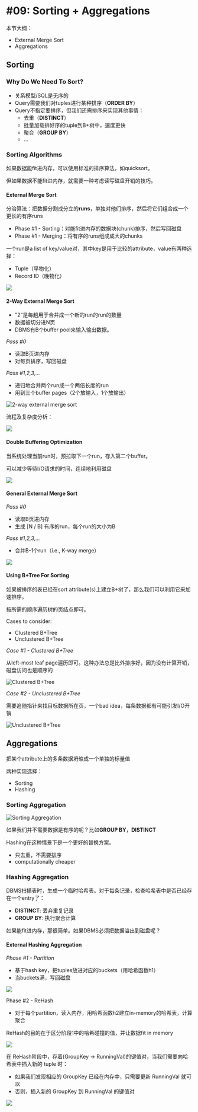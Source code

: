 # #09: Sorting + Aggregations

本节大纲：

* External Merge Sort
* Aggregations

## Sorting

### Why Do We Need To Sort?

* 关系模型/SQL是无序的
* Query需要我们对tuples进行某种排序（**ORDER BY**）
* Query不指定要排序，但我们还需排序来实现其他事情：
  * 去重（**DISTINCT**）
  * 批量加载排好序的tuple到B+树中，速度更快
  * 聚合（**GROUP BY**）
  * ...

### Sorting Algorithms

如果数据能fit进内存，可以使用标准的排序算法，如quicksort。

但如果数据不能fit进内存，就需要一种考虑读写磁盘开销的技巧。

#### External Merge Sort

分治算法：把数据分割成分立的**runs**，单独对他们排序，然后将它们组合成一个更长的有序runs

* Phase #1 - Sorting：对能fit进内存的数据块(chunk)排序，然后写回磁盘
* Phase #1 - Merging：将有序的runs组成成大的chunks

一个run是a list of key/value对，其中key是用于比较的attribute，value有两种选择：

* Tuple（早物化）
* Record ID（晚物化）

![](<../.gitbook/assets/image (10) (1) (1) (1) (1).png>)

#### 2-Way External Merge Sort

* ”2“是每趟用于合并成一个新的run的run的数量
* 数据被切分进N页
* DBMS有B个buffer pool来输入输出数据。

_Pass #0_

* 读取B页进内存
* 对每页排序，写回磁盘

_Pass #1,2,3,..._

* 递归地合并两个run成一个两倍长度的run
* 用到三个buffer pages（2个放输入，1个放输出）

![2-way external merge sort](<../.gitbook/assets/image (14) (1) (1) (1).png>)

流程及复杂度分析：

![](<../.gitbook/assets/image (9) (1) (1) (1) (1) (1).png>)

#### Double Buffering Optimization

当系统处理当前run时，预拉取下一个run，存入第二个buffer。

可以减少等待I/O请求的时间，连续地利用磁盘

![](<../.gitbook/assets/image (7) (1) (1).png>)

#### General External Merge Sort

_Pass #0_

* 读取B页进内存
* 生成 \[N / B] 有序的run，每个run的大小为B

_Pass #1,2,3,..._

* 合并B-1个run（i.e., K-way merge）

![](<../.gitbook/assets/image (4) (1) (1) (1).png>)

#### Using B+Tree For Sorting

如果被排序的表已经在sort attribute(s)上建立B+树了，那么我们可以利用它来加速排序。

按所需的顺序遍历树的页结点即可。

Cases to consider:

* Clustered B+Tree
* Unclustered B+Tree

_Case #1 - Clustered B+Tree_

从left-most leaf page遍历即可。这种办法总是比外排序好，因为没有计算开销，磁盘访问也是顺序的

![Clustered B+Tree](<../.gitbook/assets/image (2) (1) (1).png>)

_Case #2 - Unclustered B+Tree_

需要追随指针来找目标数据所在页，一个bad idea，每条数据都有可能引发I/O开销

![Unclustered B+Tree](<../.gitbook/assets/image (5) (1) (1) (1) (1).png>)

## Aggregations

把某个attribute上的多条数据坍缩成一个单独的标量值

两种实现选择：

* Sorting
* Hashing

### Sorting Aggregation

![Sorting Aggregation](<../.gitbook/assets/image (15) (1) (1) (1) (1).png>)

如果我们并不需要数据是有序的呢？比如**GROUP BY**，**DISTINCT**

Hashing在这种情景下是一个更好的替换方案。

* 只去重，不需要排序
* computationally cheaper

### Hashing Aggregation

DBMS扫描表时，生成一个临时哈希表。对于每条记录，检查哈希表中是否已经存在一个entry了：

* **DISTINCT**: 丢弃重复记录
* **GROUP BY**: 执行聚合计算&#x20;

如果能fit进内存，那很简单。如果DBMS必须把数据溢出到磁盘呢？

#### External Hashing Aggregation

_Phase #1 - Partition_

* 基于hash key，把tuples放进对应的buckets（用哈希函数h1）
* 当buckets满，写回磁盘

![](<../.gitbook/assets/image (12) (1) (1) (1).png>)

Phase #2 - ReHash

* 对于每个partition，读入内存，用哈希函数h2建立in-memory的哈希表，计算聚合

ReHash的目的在于区分阶段1中的哈希碰撞的值，并让数据fit in memory

![](<../.gitbook/assets/image (11) (1) (1) (1).png>)

在 ReHash阶段中，存着(GroupKey -> RunningVal)的键值对，当我们需要向哈希表中插入新的 tuple 时：

* 如果我们发现相应的 GroupKey 已经在内存中，只需要更新 RunningVal 就可以
* 否则，插入新的 GroupKey 到 RunningVal 的键值对

![](<../.gitbook/assets/image (8) (1) (1) (1).png>)

